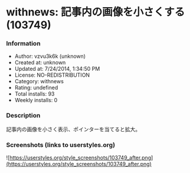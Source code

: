# withnews: 記事内の画像を小さくする (103749)

### Information
- Author: vzvu3k6k (unknown)
- Created at: unknown
- Updated at: 7/24/2014, 1:34:50 PM
- License: NO-REDISTRIBUTION
- Category: withnews
- Rating: undefined
- Total installs: 93
- Weekly installs: 0


### Description
記事内の画像を小さく表示、ポインターを当てると拡大。


### Screenshots (links to userstyles.org)
![https://userstyles.org/style_screenshots/103749_after.png](https://userstyles.org/style_screenshots/103749_after.png)


